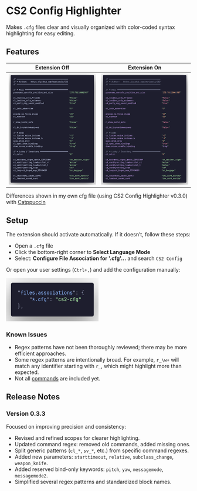 # CS2 Config Highlighter

Makes `.cfg` files clear and visually organized with color-coded syntax highlighting for easy editing.

## Features

| Extension Off                                                                                                  | Extension On                                                                                                 |
| -------------------------------------------------------------------------------------------------------------- | ------------------------------------------------------------------------------------------------------------ |
| ![extensionOff](https://raw.githubusercontent.com/mariomo16/cs2-cfg-syntax/refs/heads/main/images/codeOff.png) | ![extensionOn](https://raw.githubusercontent.com/mariomo16/cs2-cfg-syntax/refs/heads/main/images/codeOn.png) |

Differences shown in my own cfg file (using CS2 Config Highlighter v0.3.0) with [Catppuccin](https://marketplace.visualstudio.com/items?itemName=Catppuccin.catppuccin-vsc)

## Setup

The extension should activate automatically. If it doesn’t, follow these steps:

-   Open a `.cfg` file
-   Click the bottom-right corner to **Select Language Mode**
-   Select: **Configure File Association for '.cfg'...** and search `CS2 Config`

Or open your user settings (`Ctrl+,`) and add the configuration manually:

<img src="https://raw.githubusercontent.com/mariomo16/cs2-cfg-syntax/refs/heads/main/images/settings.png" alt="Alt Text" style="width:50%; height:auto;">

### Known Issues

-   Regex patterns have not been thoroughly reviewed; there may be more efficient approaches.
-   Some regex patterns are intentionally broad. For example, `r_\w+` will match any identifier starting with `r_`, which might highlight more than expected.
-   Not all [commands](https://developer.valvesoftware.com/wiki/List_of_Counter-Strike_2_console_commands_and_variables) are included yet.

## Release Notes

### Version 0.3.3

Focused on improving precision and consistency:

-   Revised and refined scopes for clearer highlighting.
-   Updated command regex: removed old commands, added missing ones.
-   Split generic patterns (`cl_*`, `sv_*`, etc.) from specific command regexes.
-   Added new parameters: `starttimeout`, `relative`, `subclass_change`, `weapon_knife`.
-   Added reserved bind-only keywords: `pitch`, `yaw`, `messagemode`, `messagemode2`.
-   Simplified several regex patterns and standardized block names.

